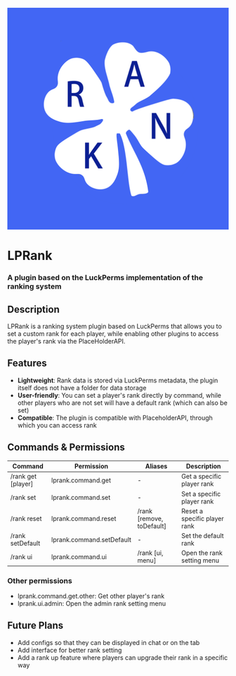 ![LPRank](./icon.png "LPRank")
# LPRank
### A plugin based on the LuckPerms implementation of the ranking system

## Description
LPRank is a ranking system plugin based on LuckPerms that allows you to set a custom rank for each player, while enabling other plugins to access the player's rank via the PlaceHolderAPI.

## Features
- **Lightweight**: Rank data is stored via LuckPerms metadata, the plugin itself does not have a folder for data storage
- **User-friendly**: You can set a player's rank directly by command, while other players who are not set will have a default rank (which can also be set)
- **Compatible**: The plugin is compatible with PlaceholderAPI, through which you can access rank

## Commands & Permissions
| Command                   | Permission                | Aliases                   | Description                  |
|---------------------------|---------------------------|---------------------------|------------------------------|
| /rank get [player]        | lprank.command.get        | -                         | Get a specific player rank   |
| /rank set <player> <rank> | lprank.command.set        | -                         | Set a specific player rank   |
| /rank reset <player>      | lprank.command.reset      | /rank [remove, toDefault] | Reset a specific player rank |
| /rank setDefault <player> | lprank.command.setDefault | -                         | Set the default rank         |
| /rank ui                  | lprank.command.ui         | /rank [ui, menu]          | Open the rank setting menu   |

### Other permissions
- lprank.command.get.other: Get other player's rank
- lprank.ui.admin: Open the admin rank setting menu

## Future Plans
- Add configs so that they can be displayed in chat or on the tab
- Add interface for better rank setting
- Add a rank up feature where players can upgrade their rank in a specific way
